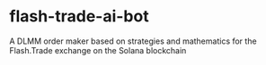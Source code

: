 # flash-trade-ai-bot
A DLMM order maker based on strategies and mathematics for the Flash.Trade exchange on the Solana blockchain
